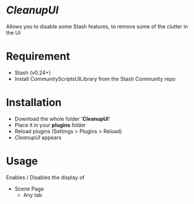 # *CleanupUI*
Allows you to disable some Stash features, to remove some of the clutter in the UI

# Requirement
- Stash (v0.24+)
- Install CommunityScriptsUILibrary from the Stash Community repo

# Installation
- Download the whole folder '**CleanupUI**'
- Place it in your **plugins** folder
- Reload plugins (Settings > Plugins > Reload)
- *CleanupUI* appears

# Usage
Enables / Disables the display of
- Scene Page
    - Any tab
    
